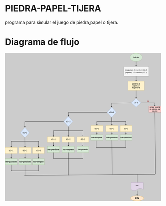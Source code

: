 # PIEDRA-PAPEL-TIJERA
programa para simular el juego de piedra,papel o tijera.

# Diagrama de flujo 
![Diagrama de flujo](diagrama.png "diagrama de flujo")